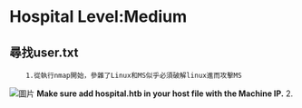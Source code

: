  Hospital   Level:Medium 
 ===
尋找user.txt
---

        1.從執行nmap開始，參雜了Linux和MS似乎必須破解linux進而攻擊MS
        
![圖片](https://github.com/favorite986141/jamescao/assets/125249893/08b08ee1-d901-4ff1-a3c5-ef97a42c2f90)
**Make sure add hospital.htb in your host file with the Machine IP.**
        2.
